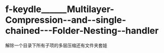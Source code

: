 # f-keydle______Multilayer-Compression--and--single-chained---Folder-Nesting--handler
解除一个目录下所有子项的多层压缩还有文件夹套娃
